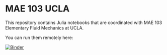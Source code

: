 # MAE 103 UCLA

This repository contains Julia notebooks that are coordinated with MAE 103 Elementary Fluid Mechanics at UCLA.

You can run them remotely here:

[![Binder](https://mybinder.org/badge_logo.svg)](https://mybinder.org/v2/gh/jdeldre/MAE103_UCLA/master?filepath=binder%2Fnotebooks%2FIndex.ipynb)
